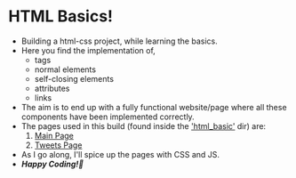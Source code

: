 # HTML Basics!
- Building a html-css project, while learning the basics.
- Here you find the implementation of,
  - tags  
  - normal elements 
  - self-closing elements  
  - attributes 
  - links
- The aim is to end up with a fully functional website/page where all these components have been implemented correctly.
- The pages used in this build (found inside the <a href="./html_basic/">'html_basic'</a> dir) are:
    1. <a href="./html_basic/index.html">Main Page</a>
    2. <a href="./html_basic/tweets.html">Tweets Page</a>
- As I go along, I'll spice up the pages with CSS and JS.
- ***Happy Coding!🫡***